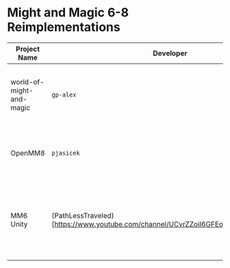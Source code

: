 # Might and Magic 6-8 Reimplementations

| Project Name | Developer | Intention |
| ------------ | --------- | ----------|
| world-of-might-and-magic | `gp-alex`| Use all original Might an Magic resources with a reimplemented engine. Intented for Windows hosts only |
| OpenMM8 | `pjasicek` | Reimplementation of MM8 engine using Unity3d engine. Uses original MM8 resources. |
| MM6 Unity | (PathLessTraveled)[https://www.youtube.com/channel/UCvrZZoiI6GFEov_qD4BExiQ/videos] | Full reimplemntation of engine for MM6 - does NOT use original game resources - requires modification and exports |
